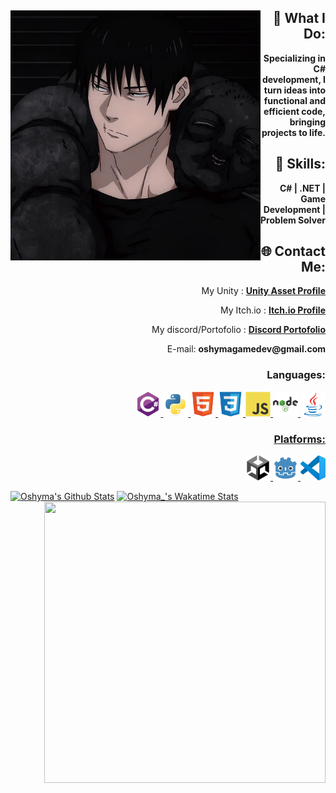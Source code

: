 <body>
  <center>
<div>
<img src="https://github.com/Oshyma/Oshyma/blob/main/imgToji.jpg?raw=true" align="left" width="400" height="400">
<h2 align="right">🚀 What I Do:</h2>
<p align="right"><strong>Specializing in C# development, I turn ideas into functional and efficient code, bringing projects to life.</strong></p>
<h2 align="right">🔧 Skills:</h2>
<p align="right"><strong> C# | .NET | Game Development | Problem Solver</strong></p>
<h2 align="right">🌐 Contact Me:</h2>
<p align="right"> My Unity : <strong><a href="https://assetstore.unity.com/publishers/95371?preview=1" target="_blank">Unity Asset Profile</a></strong></p>
<p align="right"> My Itch.io : <strong><a href="https://itch.io" target="_blank">Itch.io Profile</a></strong></p>
<p align="right"> My discord/Portofolio : <strong><a href="https://discord.com/invite/2tn4q8j7sg" target="_blank">Discord Portofolio</a></strong></p>
<p align="right"> E-mail: <strong>oshymagamedev@gmail.com</strong></p>
<h3 align="right">Languages:</h3> <p align="right"> <a href="https://www.w3schools.com/cs/index.php" target="_blank" rel="noreferrer"> <img src="https://raw.githubusercontent.com/devicons/devicon/master/icons/csharp/csharp-original.svg" alt="c" width="40" height="40"/><a href="https://www.python.org" target="_blank" rel="noreferrer"> <img src="https://raw.githubusercontent.com/devicons/devicon/master/icons/python/python-original.svg" alt="c" width="40" height="40"/> <a href="https://www.w3schools.com/html/" target="_blank" rel="noreferrer"> <img src="https://raw.githubusercontent.com/devicons/devicon/master/icons/html5/html5-original.svg" alt="c" width="40" height="40"/> <a href="https://www.w3schools.com/css/" target="_blank" rel="noreferrer"> <img src="https://raw.githubusercontent.com/devicons/devicon/master/icons/css3/css3-original.svg" alt="c" width="40" height="40"/><a href="https://www.w3schools.com/js/" target="_blank" rel="noreferrer"> <img src="https://raw.githubusercontent.com/devicons/devicon/master/icons/javascript/javascript-original.svg" alt="c" width="40" height="40"/> <a href="https://nodejs.org/" target="_blank" rel="noreferrer"> <img src="https://raw.githubusercontent.com/devicons/devicon/master/icons/nodejs/nodejs-original-wordmark.svg" alt="c" width="40" height="40"/> <a href="https://www.java.com/" target="_blank" rel="noreferrer"> <img src="https://raw.githubusercontent.com/devicons/devicon/master/icons/java/java-original.svg" alt="c" width="40" height="40"/>
<h3 align="right">Platforms:</h3> <p align="right"> <a href="https://unity.com/" target="_blank" rel="noreferrer"> <img src="https://raw.githubusercontent.com/devicons/devicon/master/icons/unity/unity-original.svg" alt="c" width="40" height="40"/> <a href="https://godotengine.org" target="_blank" rel="noreferrer"> <img src="https://raw.githubusercontent.com/devicons/devicon/master/icons/godot/godot-original.svg" alt="c" width="40" height="40"/> <a href="https://code.visualstudio.com" target="_blank" rel="noreferrer"> <img src="https://raw.githubusercontent.com/devicons/devicon/master/icons/vscode/vscode-original.svg" alt="c" width="40" height="40"/>
 
</div>
  
<div align = "left">
    
  [![Oshyma's Github Stats](https://github-readme-stats.vercel.app/api?username=oshyma&theme=radical)](https://github.com/anuraghazra/github-readme-stats)
  <img src="https://github.com/Oshyma/Oshyma/blob/main/wmgif.gif" align = "right" width="450" height="450">
  [![Oshyma_'s Wakatime Stats](https://github-readme-stats.vercel.app/api/wakatime?username=oshyma&range=all_time
)](https://github.com/anuraghazra/github-readme-stats)

</div>

  </center>
</body>
